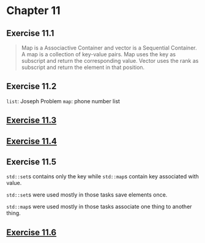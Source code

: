 # Chapter 11

## Exercise 11.1
> Map is a Associactive Container and vector is a Sequential Container.
> A map is a collection of key-value pairs.
> Map uses the key as subscript and return the corresponding value.
> Vector uses the rank as subscript and return the element in that position.

## Exercise 11.2
`list`: Joseph Problem
`map`: phone number list

## [Exercise 11.3](ex_11_3.cpp)

## [Exercise 11.4](ex_11_4.cpp)

## Exercise 11.5
`std::set`s contains only the key while `std::map`s contain key associated with
 value.

`std::set`s were used mostly in those tasks save elements once.

`std::map`s were used mostly in those tasks associate one thing to another
 thing.

## [Exercise 11.6](https://stackoverflow.com/questions/2302681/c-stl-list-vs-set)

